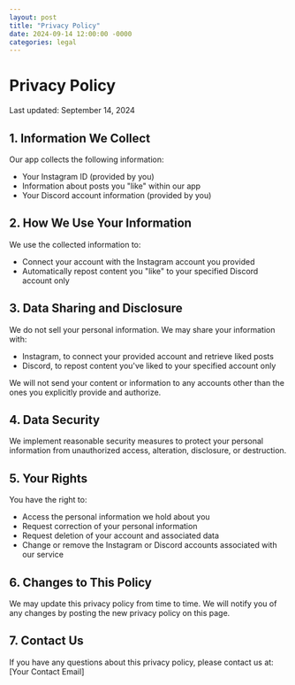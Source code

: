 ```yaml
---
layout: post
title: "Privacy Policy"
date: 2024-09-14 12:00:00 -0000
categories: legal
---
```


# Privacy Policy

Last updated: September 14, 2024

## 1. Information We Collect

Our app collects the following information:

- Your Instagram ID (provided by you)
- Information about posts you "like" within our app
- Your Discord account information (provided by you)

## 2. How We Use Your Information

We use the collected information to:

- Connect your account with the Instagram account you provided
- Automatically repost content you "like" to your specified Discord account only

## 3. Data Sharing and Disclosure

We do not sell your personal information. We may share your information with:

- Instagram, to connect your provided account and retrieve liked posts
- Discord, to repost content you've liked to your specified account only

We will not send your content or information to any accounts other than the ones you explicitly provide and authorize.

## 4. Data Security

We implement reasonable security measures to protect your personal information from unauthorized access, alteration, disclosure, or destruction.

## 5. Your Rights

You have the right to:

- Access the personal information we hold about you
- Request correction of your personal information
- Request deletion of your account and associated data
- Change or remove the Instagram or Discord accounts associated with our service

## 6. Changes to This Policy

We may update this privacy policy from time to time. We will notify you of any changes by posting the new privacy policy on this page.

## 7. Contact Us

If you have any questions about this privacy policy, please contact us at: [Your Contact Email]